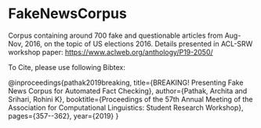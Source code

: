 # FakeNewsCorpus

Corpus containing around 700 fake and questionable articles from Aug-Nov, 2016, on the topic of US elections 2016. Details presented in ACL-SRW workshop paper: https://www.aclweb.org/anthology/P19-2050/

To Cite, please use following Bibtex:

@inproceedings{pathak2019breaking,
  title={BREAKING! Presenting Fake News Corpus for Automated Fact Checking},
  author={Pathak, Archita and Srihari, Rohini K},
  booktitle={Proceedings of the 57th Annual Meeting of the Association for Computational Linguistics: Student Research Workshop},
  pages={357--362},
  year={2019}
}
